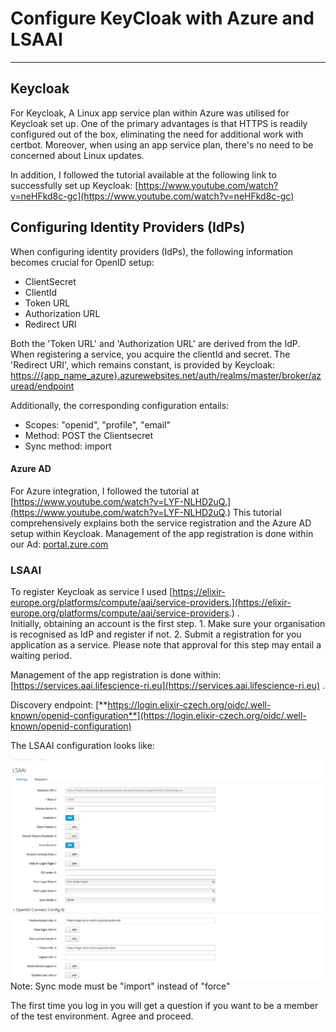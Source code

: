 # Configure KeyCloak with Azure and LSAAI

* * *

## Keycloak

For Keycloak, A Linux app service plan within Azure was utilised for Keycloak set up. One of the primary advantages is that HTTPS is readily configured out of the box, eliminating the need for additional work with certbot. Moreover, when using an app service plan, there's no need to be concerned about Linux updates.

In addition, I followed the tutorial available at the following link to successfully set up Keycloak: [https://www.youtube.com/watch?v=neHFkd8c-gc](https://www.youtube.com/watch?v=neHFkd8c-gc)

## Configuring Identity Providers (IdPs)

When configuring identity providers (IdPs), the following information becomes crucial for OpenID setup:

* ClientSecret
* ClientId
* Token URL
* Authorization URL
* Redirect URI

Both the 'Token URL' and 'Authorization URL' are derived from the IdP. When registering a service, you acquire the clientId and secret. The 'Redirect URI', which remains constant, is provided by Keycloak:  
[https://{app_name_azure}.azurewebsites.net/auth/realms/master/broker/azuread/endpoint](https://{app_name_azure}.azurewebsites.net/auth/realms/master/broker/azuread/endpoint)

Additionally, the corresponding configuration entails:

* Scopes: "openid", "profile", "email"
* Method: POST the Clientsecret
* Sync method: import

#### Azure AD

For Azure integration, I followed the tutorial at [https://www.youtube.com/watch?v=LYF-NLHD2uQ.](https://www.youtube.com/watch?v=LYF-NLHD2uQ.) This tutorial comprehensively explains both the service registration and the Azure AD setup within Keycloak. Management of the app registration is done within our Ad: [portal.zure.com](http://portal.zure.com)


### LSAAI

To register Keycloak as service I used [https://elixir-europe.org/platforms/compute/aai/service-providers.](https://elixir-europe.org/platforms/compute/aai/service-providers.) .  
Initially, obtaining an account is the first step. 1. Make sure your organisation is recognised as IdP and register if not. 2. Submit a registration for you application as a service. Please note that approval for this step may entail a waiting period.  
  
Management of the app registration is done within: [https://services.aai.lifescience-ri.eu](https://services.aai.lifescience-ri.eu) .

Discovery endpoint: [**https://login.elixir-czech.org/oidc/.well-known/openid-configuration**](https://login.elixir-czech.org/oidc/.well-known/openid-configuration)

The LSAAI configuration looks like:  

![LSAAI Configuration](../../../../assets/images/LSAAI.png) Note: Sync mode must be "import" instead of "force"

The first time you log in you will get a question if you want to be a member of the test environment. Agree and proceed.



